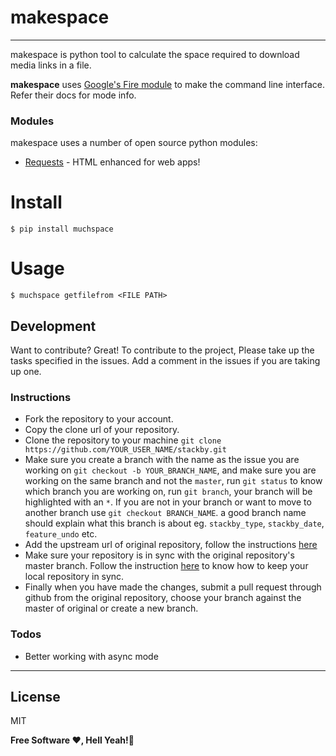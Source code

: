 # **makespace**
---
makespace is python tool to calculate the space required to download media links in a file. 

**makespace** uses [Google's Fire module] to make the command line interface. Refer their docs for mode info.

### Modules

makespace uses a number of open source python modules:

* [Requests] - HTML enhanced for web apps!

# Install
```
$ pip install muchspace
```

# Usage
```
$ muchspace getfilefrom <FILE PATH>
```

## Development
Want to contribute? Great!
To contribute to the project, Please take up the tasks specified in the issues. Add a comment in the issues if you are taking up one. 
### Instructions
- Fork the repository to your account.
- Copy the clone url of your repository.
- Clone the repository to your machine `git clone https://github.com/YOUR_USER_NAME/stackby.git`
- Make sure you create a branch with the name as the issue you are working on `git checkout -b YOUR_BRANCH_NAME`, and make sure you are working on the same branch and not the `master`, run `git status` to know which branch you are working on, run `git branch`, your branch will be highlighted with an `*`. If you are not in your branch or want to move to another branch use `git checkout BRANCH_NAME`. 
a good branch name should explain what this branch is about eg. `stackby_type`, `stackby_date`, `feature_undo` etc.
- Add the upstream url of original repository, follow the instructions [here](https://help.github.com/articles/configuring-a-remote-for-a-fork/)
- Make sure your repository is in sync with the original repository's master branch. Follow the instruction [here](https://help.github.com/articles/syncing-a-fork/) to know how to keep your local repository in sync.
- Finally when you have made the changes, submit a pull request through github from the original repository, choose your branch against the master of original or create a new branch.

### Todos

 - Better working with async mode
----
## License
MIT

**Free Software ❤️️, Hell Yeah!🍺**

[//]: # (These are reference links used in the body of this note and get stripped out when the markdown processor does its job. There is no need to format nicely because it shouldn't be seen. Thanks SO - http://stackoverflow.com/questions/4823468/store-comments-in-markdown-syntax)


   [Requests]: <http://docs.python-requests.org/en/master/>
   [Google's Fire module]: <https://github.com/google/python-fire>